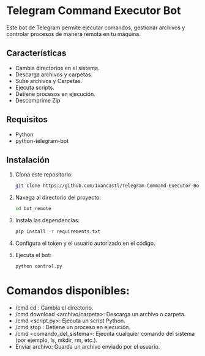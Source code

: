 # Telegram Command Executor Bot

Este bot de Telegram permite ejecutar comandos, gestionar archivos y controlar procesos de manera remota en tu máquina.

## Características

- Cambia directorios en el sistema.
- Descarga archivos y carpetas.
- Sube archivos y Carpetas.
- Ejecuta scripts.
- Detiene procesos en ejecución.
- Descomprime Zip

## Requisitos

- Python
- python-telegram-bot

## Instalación

1. Clona este repositorio:
    ```bash
    git clone https://github.com/Ivancastl/Telegram-Command-Executor-Bot.git
    ```

2. Navega al directorio del proyecto:
    ```bash
   cd bot_remote
    ```

3. Instala las dependencias:
    ```bash
    pip install -r requirements.txt
    ```

4. Configura el token y el usuario autorizado en el código.

5. Ejecuta el bot:
    ```bash
    python control.py
    ```

# Comandos disponibles:

- /cmd cd <ruta>: Cambia el directorio.
- /cmd download <archivo/carpeta>: Descarga un archivo o carpeta.
- /cmd <script.py>: Ejecuta un script Python.
- /cmd stop <PID>: Detiene un proceso en ejecución.
- /cmd <comando_del_sistema>: Ejecuta cualquier comando del sistema (por ejemplo, ls, mkdir, rm, etc.).
- Enviar archivo: Guarda un archivo enviado por el usuario.
